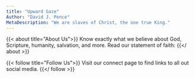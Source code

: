 ```yaml
---
title: "Upward Gaze"
Author: "David J. Pence"
MetaDescription: "We are slaves of Christ, the one true King."
---
```


{{< about title="About Us">}}
Know exactly what we believe about God, Scripture, humanity, salvation, and more. Read our statement of faith:
{{</ about >}}

{{< follow title="Follow Us">}}
Visit our connect page to find links to all out social media.
{{</ follow >}}

